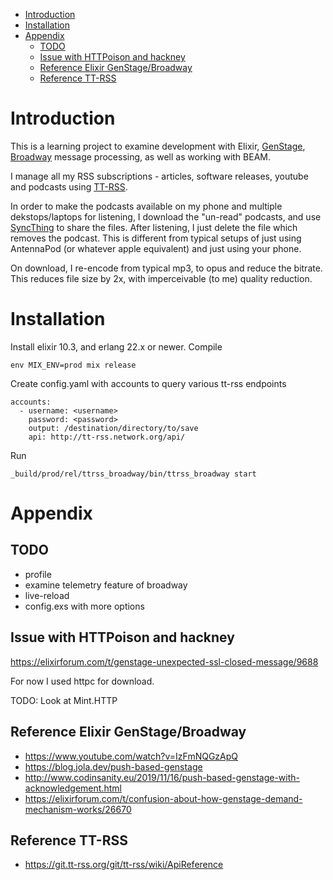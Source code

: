 - [Introduction](#introduction)
- [Installation](#installation)
- [Appendix](#appendix)
  - [TODO](#todo)
  - [Issue with HTTPoison and hackney](#issue-with-httpoison-and-hackney)
  - [Reference Elixir GenStage/Broadway](#reference-elixir-genstagebroadway)
  - [Reference TT-RSS](#reference-tt-rss)

# Introduction

This is a learning project to examine development with Elixir,
[GenStage](https://hexdocs.pm/gen_stage/GenStage.html),
[Broadway](https://hexdocs.pm/broadway/Broadway.html) message processing, as
well as working with BEAM.

I manage all my RSS subscriptions - articles, software releases, youtube and
podcasts using [TT-RSS](https://tt-rss.org/).

In order to make the podcasts available on my phone and multiple
dekstops/laptops for listening, I download the "un-read" podcasts, and use
[SyncThing](https://syncthing.net/) to share the files. After listening, I
just delete the file which removes the podcast. This is different from
typical setups of just using AntennaPod (or whatever apple equivalent) and
just using your phone.

On download, I re-encode from typical mp3, to opus and reduce the bitrate.
This reduces file size by 2x, with imperceivable (to me) quality reduction.

# Installation

Install elixir 10.3, and erlang 22.x or newer.  Compile
```
env MIX_ENV=prod mix release
```

Create config.yaml with accounts to query various tt-rss endpoints
```
accounts:
  - username: <username>
    password: <password>
    output: /destination/directory/to/save
    api: http://tt-rss.network.org/api/
```

Run
```
_build/prod/rel/ttrss_broadway/bin/ttrss_broadway start
```

# Appendix

## TODO

- profile
- examine telemetry feature of broadway
- live-reload
- config.exs with more options

## Issue with HTTPoison and hackney

https://elixirforum.com/t/genstage-unexpected-ssl-closed-message/9688

For now I used httpc for download.

TODO: Look at Mint.HTTP

## Reference Elixir GenStage/Broadway

- https://www.youtube.com/watch?v=IzFmNQGzApQ
- https://blog.jola.dev/push-based-genstage
- http://www.codinsanity.eu/2019/11/16/push-based-genstage-with-acknowledgement.html
- https://elixirforum.com/t/confusion-about-how-genstage-demand-mechanism-works/26670

## Reference TT-RSS

- https://git.tt-rss.org/git/tt-rss/wiki/ApiReference
